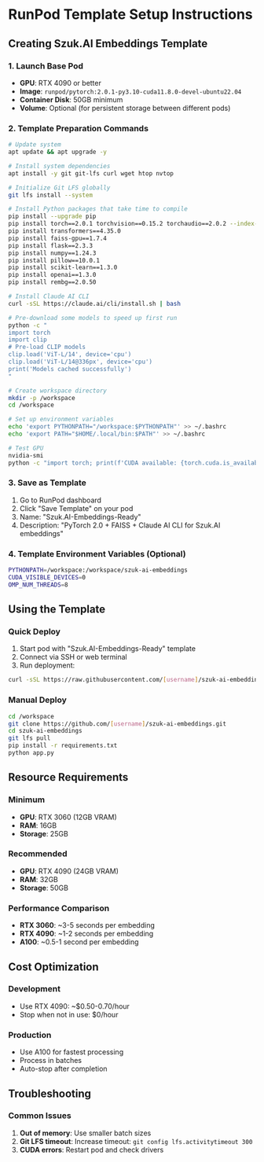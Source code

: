 # RunPod Template Setup Instructions

## Creating Szuk.AI Embeddings Template

### 1. Launch Base Pod
- **GPU**: RTX 4090 or better
- **Image**: `runpod/pytorch:2.0.1-py3.10-cuda11.8.0-devel-ubuntu22.04`
- **Container Disk**: 50GB minimum
- **Volume**: Optional (for persistent storage between different pods)

### 2. Template Preparation Commands

```bash
# Update system
apt update && apt upgrade -y

# Install system dependencies
apt install -y git git-lfs curl wget htop nvtop

# Initialize Git LFS globally
git lfs install --system

# Install Python packages that take time to compile
pip install --upgrade pip
pip install torch==2.0.1 torchvision==0.15.2 torchaudio==2.0.2 --index-url https://download.pytorch.org/whl/cu118
pip install transformers==4.35.0
pip install faiss-gpu==1.7.4
pip install flask==2.3.3
pip install numpy==1.24.3
pip install pillow==10.0.1
pip install scikit-learn==1.3.0
pip install openai==1.3.0
pip install rembg==2.0.50

# Install Claude AI CLI
curl -sSL https://claude.ai/cli/install.sh | bash

# Pre-download some models to speed up first run
python -c "
import torch
import clip
# Pre-load CLIP models
clip.load('ViT-L/14', device='cpu')
clip.load('ViT-L/14@336px', device='cpu')
print('Models cached successfully')
"

# Create workspace directory
mkdir -p /workspace
cd /workspace

# Set up environment variables
echo 'export PYTHONPATH="/workspace:$PYTHONPATH"' >> ~/.bashrc
echo 'export PATH="$HOME/.local/bin:$PATH"' >> ~/.bashrc

# Test GPU
nvidia-smi
python -c "import torch; print(f'CUDA available: {torch.cuda.is_available()}')"
```

### 3. Save as Template
1. Go to RunPod dashboard
2. Click "Save Template" on your pod
3. Name: "Szuk.AI-Embeddings-Ready"
4. Description: "PyTorch 2.0 + FAISS + Claude AI CLI for Szuk.AI embeddings"

### 4. Template Environment Variables (Optional)
```bash
PYTHONPATH=/workspace:/workspace/szuk-ai-embeddings
CUDA_VISIBLE_DEVICES=0
OMP_NUM_THREADS=8
```

## Using the Template

### Quick Deploy
1. Start pod with "Szuk.AI-Embeddings-Ready" template
2. Connect via SSH or web terminal
3. Run deployment:
```bash
curl -sSL https://raw.githubusercontent.com/[username]/szuk-ai-embeddings/main/setup.sh | bash
```

### Manual Deploy
```bash
cd /workspace
git clone https://github.com/[username]/szuk-ai-embeddings.git
cd szuk-ai-embeddings
git lfs pull
pip install -r requirements.txt
python app.py
```

## Resource Requirements

### Minimum
- **GPU**: RTX 3060 (12GB VRAM)
- **RAM**: 16GB
- **Storage**: 25GB

### Recommended  
- **GPU**: RTX 4090 (24GB VRAM)
- **RAM**: 32GB
- **Storage**: 50GB

### Performance Comparison
- **RTX 3060**: ~3-5 seconds per embedding
- **RTX 4090**: ~1-2 seconds per embedding  
- **A100**: ~0.5-1 second per embedding

## Cost Optimization

### Development
- Use RTX 4090: ~$0.50-0.70/hour
- Stop when not in use: $0/hour

### Production
- Use A100 for fastest processing
- Process in batches
- Auto-stop after completion

## Troubleshooting

### Common Issues
1. **Out of memory**: Use smaller batch sizes
2. **Git LFS timeout**: Increase timeout: `git config lfs.activitytimeout 300`
3. **CUDA errors**: Restart pod and check drivers